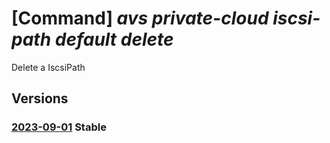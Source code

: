 # [Command] _avs private-cloud iscsi-path default delete_

Delete a IscsiPath

## Versions

### [2023-09-01](/Resources/mgmt-plane/L3N1YnNjcmlwdGlvbnMve30vcmVzb3VyY2Vncm91cHMve30vcHJvdmlkZXJzL21pY3Jvc29mdC5hdnMvcHJpdmF0ZWNsb3Vkcy97fS9pc2NzaXBhdGhzL2RlZmF1bHQ=/2023-09-01.xml) **Stable**

<!-- mgmt-plane /subscriptions/{}/resourcegroups/{}/providers/microsoft.avs/privateclouds/{}/iscsipaths/default 2023-09-01 -->
